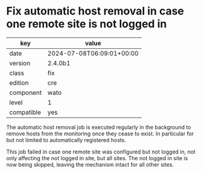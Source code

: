 [//]: # (werk v2)
# Fix automatic host removal in case one remote site is not logged in

key        | value
---------- | ---
date       | 2024-07-08T06:09:01+00:00
version    | 2.4.0b1
class      | fix
edition    | cre
component  | wato
level      | 1
compatible | yes

The automatic host removal job is executed regularly in the background to remove
hosts from the monitoring once they cease to exist. In particular for but not
limited to automatically registered hosts.

This job failed in case one remote site was configured but not logged in, not
only affecting the not logged in site, but all sites. The not logged in site is
now being skipped, leaving the mechanism intact for all other sites.
